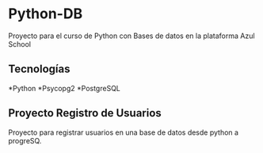 # Python-DB
Proyecto para el curso de Python con Bases de datos en la plataforma Azul School
## Tecnologías
 *Python
 *Psycopg2
 *PostgreSQL
## Proyecto Registro de Usuarios
Proyecto para registrar usuarios en una base de datos desde python a progreSQ.
